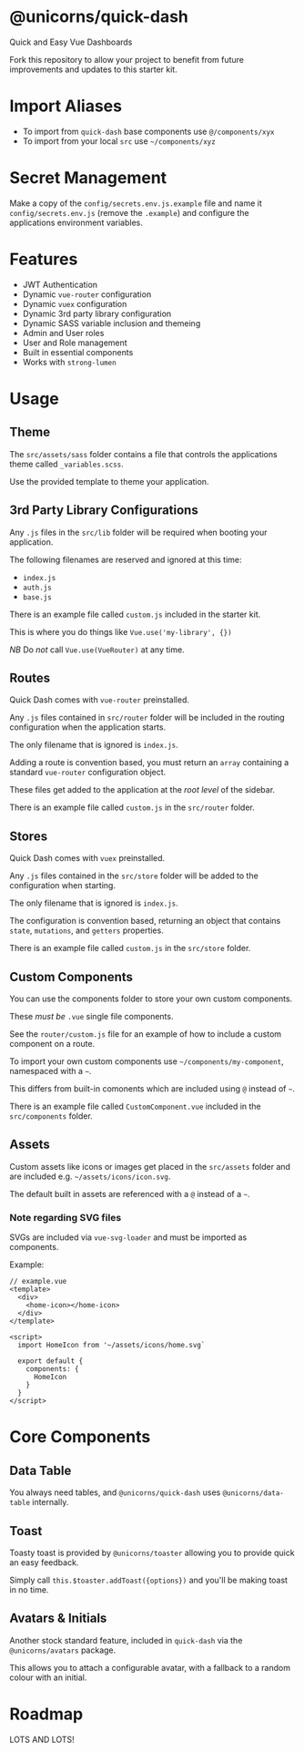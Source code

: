 # @unicorns/quick-dash

Quick and Easy Vue Dashboards

Fork this repository to allow your project to benefit from future
improvements and updates to this starter kit.

# Import Aliases

- To import from `quick-dash` base components use `@/components/xyx`
- To import from your local `src` use `~/components/xyz`

# Secret Management

Make a copy of the `config/secrets.env.js.example` file and name
it `config/secrets.env.js` (remove the `.example`) and configure
the applications environment variables.

# Features

* JWT Authentication
* Dynamic `vue-router` configuration
* Dynamic `vuex` configuration
* Dynamic 3rd party library configuration
* Dynamic SASS variable inclusion and themeing
* Admin and User roles
* User and Role management
* Built in essential components
* Works with `strong-lumen`

# Usage

## Theme

The `src/assets/sass` folder contains a file that controls the
applications theme called `_variables.scss`.

Use the provided template to theme your application.

## 3rd Party Library Configurations

Any `.js` files in the `src/lib` folder will be required when
booting your application.

The following filenames are reserved and ignored at this time:

- `index.js`
- `auth.js`
- `base.js`

There is an example file called `custom.js` included in the
starter kit.

This is where you do things like `Vue.use('my-library', {})`

*NB* Do _not_ call `Vue.use(VueRouter)` at any time.

## Routes

Quick Dash comes with `vue-router` preinstalled.

Any `.js` files contained in `src/router` folder will be included
in the routing configuration when the application starts.

The only filename that is ignored is `index.js`.

Adding a route is convention based, you must return an `array`
containing a standard `vue-router` configuration object.

These files get added to the application at the _root level_ of the
sidebar.

There is an example file called `custom.js` in the `src/router`
folder.

## Stores

Quick Dash comes with `vuex` preinstalled.

Any `.js` files contained in the `src/store` folder will be added
to the configuration when starting.

The only filename that is ignored is `index.js`.

The configuration is convention based, returning an object that
contains `state`, `mutations`, and `getters` properties.

There is an example file called `custom.js` in the `src/store`
folder.

## Custom Components

You can use the components folder to store your own custom
components.

These *must be* `.vue` single file components.

See the `router/custom.js` file for an example of how to include
a custom component on a route.

To import your own custom components use `~/components/my-component`, namespaced with a `~`.

This differs from built-in comonents which are included using `@`
instead of `~`.

There is an example file called `CustomComponent.vue` included in
the `src/components` folder.

## Assets

Custom assets like icons or images get placed in the `src/assets`
folder and are included e.g. `~/assets/icons/icon.svg`.

The default built in assets are referenced with a `@` instead of
a `~`.

### Note regarding SVG files

SVGs are included via `vue-svg-loader` and must be imported as
components.

Example:

```
// example.vue
<template>
  <div>
    <home-icon></home-icon>
  </div>
</template>

<script>
  import HomeIcon from '~/assets/icons/home.svg`

  export default {
    components: {
      HomeIcon
    }
  }
</script>
```

# Core Components

## Data Table

You always need tables, and `@unicorns/quick-dash` uses
`@unicorns/data-table` internally.

## Toast

Toasty toast is provided by `@unicorns/toaster` allowing you to
provide quick an easy feedback.

Simply call `this.$toaster.addToast({options})` and you'll be
making toast in no time.

## Avatars & Initials

Another stock standard feature, included in `quick-dash` via the
`@unicorns/avatars` package.

This allows you to attach a configurable avatar, with a fallback
to a random colour with an initial.

# Roadmap

LOTS AND LOTS!
